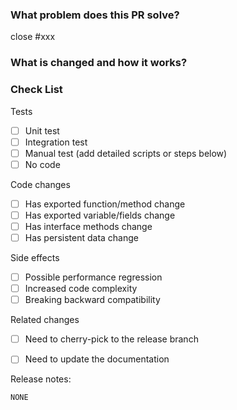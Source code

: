 <!--
Thank you for contributing to TiUP! Please read TiUP's [CONTRIBUTING](https://github.com/pingcap/community/blob/master/contributors/README.md) document **BEFORE** filing this PR.
-->

### What problem does this PR solve? <!--add issue link with summary if exists-->

close #xxx

### What is changed and how it works?


### Check List <!--REMOVE the items that are not applicable-->

Tests <!-- At least one of them must be included. -->

- [ ] Unit test
- [ ] Integration test
- [ ] Manual test (add detailed scripts or steps below)
- [ ] No code

Code changes

- [ ] Has exported function/method change
- [ ] Has exported variable/fields change
- [ ] Has interface methods change
- [ ] Has persistent data change

Side effects

- [ ] Possible performance regression
- [ ] Increased code complexity
- [ ] Breaking backward compatibility

Related changes

- [ ] Need to cherry-pick to the release branch
- [ ] Need to update the documentation


Release notes:
<!--
If no, just leave the release note block below as is.
If yes, a release note is required:
Enter your extended release note in the block below. If the PR requires additional action from users switching to the new release, include the string "action required".
Please refer to [Release Notes Language Style Guide](https://github.com/pingcap/tiup/blob/master/doc/dev/release-note-guide.md) before writing the release note.
-->
```release-note
NONE
```
